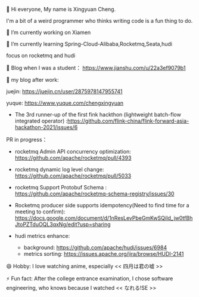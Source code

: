 👋 Hi everyone, My name is Xingyuan Cheng.

I'm a bit of a weird programmer who thinks writing code is a fun thing to do.

 🔭 I’m currently working on Xiamen
 
 🌱 I’m currently learning Spring-Cloud-Alibaba,Rocketmq,Seata,hudi
 
 focus on rocketmq and hudi

👯 Blog when I was a student： 
https://www.jianshu.com/u/22a3ef9079b1


👯 my blog after work:

juejin: https://juejin.cn/user/2875978147955741

yuque: https://www.yuque.com/chengxingyuan


- The 3rd runner-up of the first fink hackthon (lightweight batch-flow integrated operator) :https://github.com/flink-china/flink-forward-asia-hackathon-2021/issues/6

PR in progress：

- rocketmq Admin API concurrency optimization: https://github.com/apache/rocketmq/pull/4393
- rocketmq dynamic log level change: https://github.com/apache/rocketmq/pull/5033
- rocketmq Support Protobuf Schema : https://github.com/apache/rocketmq-schema-registry/issues/30
- Rocketmq producer side supports idempotency(Need to find time for a meeting to confirm): https://docs.google.com/document/d/1nResLevPbeGmKwSQiId_jw0tfBhJtoPZTduOQL3qxNg/edit?usp=sharing

- hudi metrics enhance:
  - background: https://github.com/apache/hudi/issues/6984
  - metrics sorting: https://issues.apache.org/jira/browse/HUDI-2141



😄 Hobby: I love watching anime, especially  << 四月は君の嘘 >>
 
⚡ Fun fact: After the college entrance examination, I chose software engineering, who knows because I watched << なれる!SE >>
